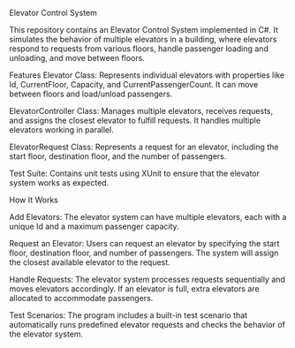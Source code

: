 Elevator Control System

This repository contains an Elevator Control System implemented in C#. It simulates the behavior of multiple elevators in a building, where elevators respond to requests from various floors, handle passenger loading and unloading, and move between floors.

Features
Elevator Class: Represents individual elevators with properties like Id, CurrentFloor, Capacity, and CurrentPassengerCount. It can move between floors and load/unload passengers.

ElevatorController Class: Manages multiple elevators, receives requests, and assigns the closest elevator to fulfill requests. It handles multiple elevators working in parallel.

ElevatorRequest Class: Represents a request for an elevator, including the start floor, destination floor, and the number of passengers.

Test Suite: Contains unit tests using XUnit to ensure that the elevator system works as expected.


How It Works

Add Elevators:
The elevator system can have multiple elevators, each with a unique Id and a maximum passenger capacity.

Request an Elevator:
Users can request an elevator by specifying the start floor, destination floor, and number of passengers. The system will assign the closest available elevator to the request.

Handle Requests:
The elevator system processes requests sequentially and moves elevators accordingly. If an elevator is full, extra elevators are allocated to accommodate passengers.

Test Scenarios:
The program includes a built-in test scenario that automatically runs predefined elevator requests and checks the behavior of the elevator system.

